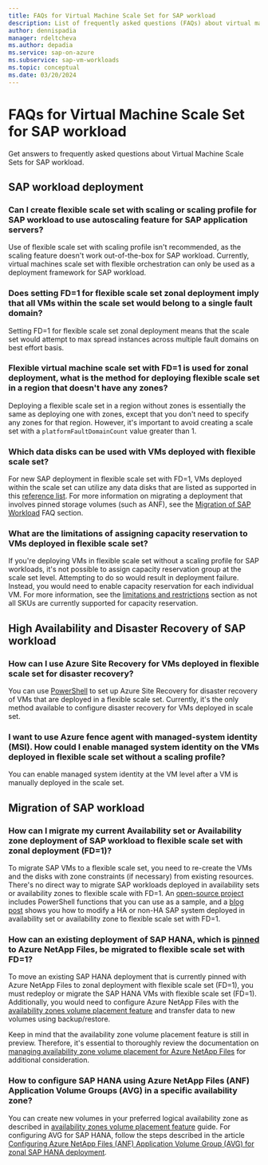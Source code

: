 ```yaml
---
title: FAQs for Virtual Machine Scale Set for SAP workload
description: List of frequently asked questions (FAQs) about virtual machine scale set with flexible orchestration for SAP workload
author: dennispadia
manager: rdeltcheva
ms.author: depadia
ms.service: sap-on-azure
ms.subservice: sap-vm-workloads
ms.topic: conceptual
ms.date: 03/20/2024
---
```


# FAQs for Virtual Machine Scale Set for SAP workload

Get answers to frequently asked questions about Virtual Machine Scale Sets for SAP workload.

## SAP workload deployment

### Can I create flexible scale set with scaling or scaling profile for SAP workload to use autoscaling feature for SAP application servers?

Use of flexible scale set with scaling profile isn't recommended, as the scaling feature doesn't work out-of-the-box for SAP workload. Currently, virtual machines scale set with flexible orchestration can only be used as a deployment framework for SAP workload.

### Does setting FD=1 for flexible scale set zonal deployment imply that all VMs within the scale set would belong to a single fault domain?

Setting FD=1 for flexible scale set zonal deployment means that the scale set would attempt to max spread instances across multiple fault domains on best effort basis.

### Flexible virtual machine scale set with FD=1 is used for zonal deployment, what is the method for deploying flexible scale set in a region that doesn't have any zones?

Deploying a flexible scale set in a region without zones is essentially the same as deploying one with zones, except that you don't need to specify any zones for that region. However, it's important to avoid creating a scale set with a `platformFaultDomainCount` value greater than 1.

### Which data disks can be used with VMs deployed with flexible scale set?

For new SAP deployment in flexible scale set with FD=1, VMs deployed within the scale set can utilize any data disks that are listed as supported in this [reference list](/azure/virtual-machine-scale-sets/virtual-machine-scale-sets-faq#are-data-disks-supported-within-scale-sets-). For more information on migrating a deployment that involves pinned storage volumes (such as ANF), see the [Migration of SAP Workload](#migration-of-sap-workload) FAQ section.

### What are the limitations of assigning capacity reservation to VMs deployed in flexible scale set?

If you're deploying VMs in flexible scale set without a scaling profile for SAP workloads, it's not possible to assign capacity reservation group at the scale set level. Attempting to do so would result in deployment failure. Instead, you would need to enable capacity reservation for each individual VM. For more information, see the [limitations and restrictions](/azure/virtual-machines/capacity-reservation-overview#limitations-and-restrictions) section as not all SKUs are currently supported for capacity reservation.

## High Availability and Disaster Recovery of SAP workload

### How can I use Azure Site Recovery for VMs deployed in flexible scale set for disaster recovery?

You can use [PowerShell](../../site-recovery/azure-to-azure-powershell.md) to set up Azure Site Recovery for disaster recovery of VMs that are deployed in a flexible scale set. Currently, it's the only method available to configure disaster recovery for VMs deployed in scale set.

### I want to use Azure fence agent with managed-system identity (MSI). How could I enable managed system identity on the VMs deployed in flexible scale set without a scaling profile?

You can enable managed system identity at the VM level after a VM is manually deployed in the scale set.

## Migration of SAP workload

### How can I migrate my current Availability set or Availability zone deployment of SAP workload to flexible scale set with zonal deployment (FD=1)?

To migrate SAP VMs to a flexible scale set, you need to re-create the VMs and the disks with zone constraints (if necessary) from existing resources. There's no direct way to migrate SAP workloads deployed in availability sets or availability zones to flexible scale with FD=1. An [open-source project](https://github.com/Azure/SAP-on-Azure-Scripts-and-Utilities/tree/main/Move-VM-from-AvSet-to-AvZone/Move-Regional-SAP-HA-To-Zonal-SAP-HA-WhitePaper) includes PowerShell functions that you can use as a sample, and a [blog post](https://techcommunity.microsoft.com/t5/running-sap-applications-on-the/how-to-easily-migrate-an-existing-sap-system-vms-to-flexible/ba-p/3833548) shows you how to modify a HA or non-HA SAP system deployed in availability set or availability zone to flexible scale set with FD=1.

### How can an existing deployment of SAP HANA, which is [pinned](../../azure-netapp-files/application-volume-group-considerations.md#best-practices-about-proximity-placement) to Azure NetApp Files, be migrated to flexible scale set with FD=1?

To move an existing SAP HANA deployment that is currently pinned with Azure NetApp Files to zonal deployment with flexible scale set (FD=1), you must redeploy or migrate the SAP HANA VMs with flexible scale set (FD=1). Additionally, you would need to configure Azure NetApp Files with the [availability zones volume placement feature](../../azure-netapp-files/manage-availability-zone-volume-placement.md) and transfer data to new volumes using backup/restore.

Keep in mind that the availability zone volume placement feature is still in preview. Therefore, it's essential to thoroughly review the documentation on [managing availability zone volume placement for Azure NetApp Files](../../azure-netapp-files/use-availability-zones.md) for additional consideration.

### How to configure SAP HANA using Azure NetApp Files (ANF) Application Volume Groups (AVG) in a specific availability zone?

You can create new volumes in your preferred logical availability zone as described in [availability zones volume placement feature](../../azure-netapp-files/manage-availability-zone-volume-placement.md) guide. For configuring AVG for SAP HANA, follow the steps described in the article [Configuring Azure NetApp Files (ANF) Application Volume Group (AVG) for zonal SAP HANA deployment](https://techcommunity.microsoft.com/t5/running-sap-applications-on-the/configuring-azure-netapp-files-anf-application-volume-group-avg/ba-p/3943801).
